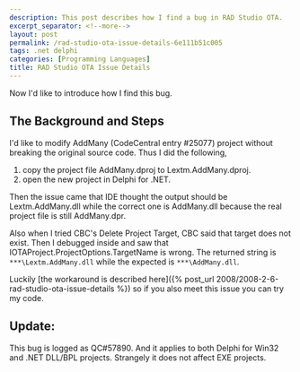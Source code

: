 ```yaml
---
description: This post describes how I find a bug in RAD Studio OTA.
excerpt_separator: <!--more-->
layout: post
permalink: /rad-studio-ota-issue-details-6e111b51c005
tags: .net delphi
categories: [Programming Languages]
title: RAD Studio OTA Issue Details
---
```

Now I'd like to introduce how I find this bug.
<!--more-->

## The Background and Steps

I'd like to modify AddMany (CodeCentral entry #25077) project without breaking the original source code. Thus I did the following,

1. copy the project file AddMany.dproj to Lextm.AddMany.dproj.
1. open the new project in Delphi for .NET.

Then the issue came that IDE thought the output should be Lextm.AddMany.dll while the correct one is AddMany.dll because the real project file is still AddMany.dpr.

Also when I tried CBC's Delete Project Target, CBC said that target does not exist. Then I debugged inside and saw that IOTAProject.ProjectOptions.TargetName is wrong. The returned string is `***\Lextm.AddMany.dll` while the expected is `***\AddMany.dll`.

Luckily [the workaround is described here]({% post_url 2008/2008-2-6-rad-studio-ota-issue-details %}) so if you also meet this issue you can try my code.

## Update:

This bug is logged as QC#57890. And it applies to both Delphi for Win32 and .NET DLL/BPL projects. Strangely it does not affect EXE projects.
